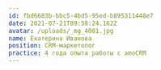 ```yaml
---
id: fbd6683b-bbc5-4bd5-95ed-b895311448e7
date: 2021-07-21T09:58:24.162Z
avatar: /uploads/_mg_4081.jpg
name: Екатерина Иванова
position: CRM-маркетолог
practice: 4 года опыта работы с amoCRM
---
```

